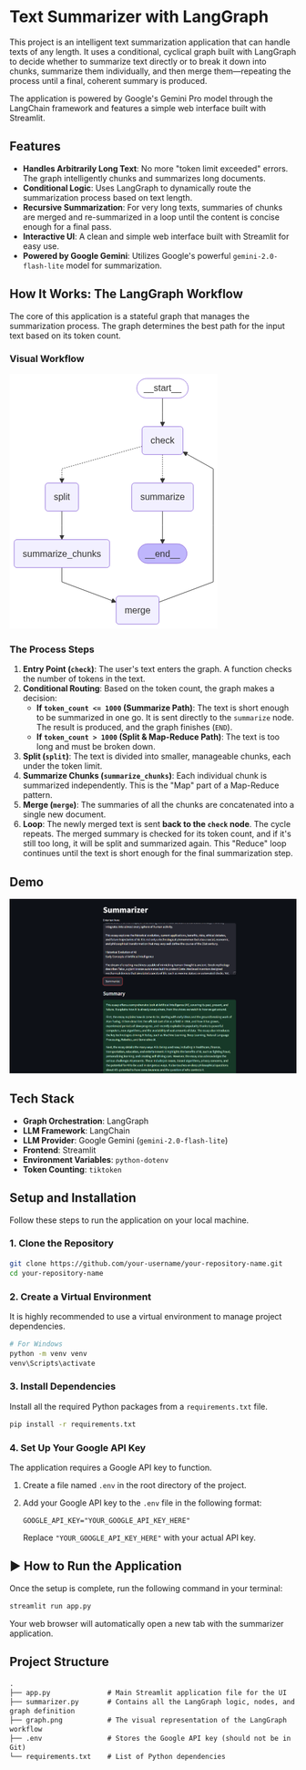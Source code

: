 # Text Summarizer with LangGraph

This project is an intelligent text summarization application that can handle texts of any length. It uses a conditional, cyclical graph built with LangGraph to decide whether to summarize text directly or to break it down into chunks, summarize them individually, and then merge them—repeating the process until a final, coherent summary is produced.

The application is powered by Google's Gemini Pro model through the LangChain framework and features a simple web interface built with Streamlit.

## Features

-   **Handles Arbitrarily Long Text**: No more "token limit exceeded" errors. The graph intelligently chunks and summarizes long documents.
-   **Conditional Logic**: Uses LangGraph to dynamically route the summarization process based on text length.
-   **Recursive Summarization**: For very long texts, summaries of chunks are merged and re-summarized in a loop until the content is concise enough for a final pass.
-   **Interactive UI**: A clean and simple web interface built with Streamlit for easy use.
-   **Powered by Google Gemini**: Utilizes Google's powerful `gemini-2.0-flash-lite` model for summarization.

## How It Works: The LangGraph Workflow

The core of this application is a stateful graph that manages the summarization process. The graph determines the best path for the input text based on its token count.

### Visual Workflow

![LangGraph Summarizer Workflow](graph.png)

### The Process Steps

1.  **Entry Point (`check`)**: The user's text enters the graph. A function checks the number of tokens in the text.
2.  **Conditional Routing**: Based on the token count, the graph makes a decision:
    *   **If `token_count <= 1000` (Summarize Path)**: The text is short enough to be summarized in one go. It is sent directly to the `summarize` node. The result is produced, and the graph finishes (`END`).
    *   **If `token_count > 1000` (Split & Map-Reduce Path)**: The text is too long and must be broken down.
3.  **Split (`split`)**: The text is divided into smaller, manageable chunks, each under the token limit.
4.  **Summarize Chunks (`summarize_chunks`)**: Each individual chunk is summarized independently. This is the "Map" part of a Map-Reduce pattern.
5.  **Merge (`merge`)**: The summaries of all the chunks are concatenated into a single new document.
6.  **Loop**: The newly merged text is sent **back to the `check` node**. The cycle repeats. The merged summary is checked for its token count, and if it's still too long, it will be split and summarized again. This "Reduce" loop continues until the text is short enough for the final summarization step.

## Demo

![Chatbot Demo](demo.png)

## Tech Stack

-   **Graph Orchestration**: LangGraph
-   **LLM Framework**: LangChain
-   **LLM Provider**: Google Gemini (`gemini-2.0-flash-lite`)
-   **Frontend**: Streamlit
-   **Environment Variables**: `python-dotenv`
-   **Token Counting**: `tiktoken`

## Setup and Installation

Follow these steps to run the application on your local machine.

### 1. Clone the Repository

```bash
git clone https://github.com/your-username/your-repository-name.git
cd your-repository-name
```

### 2. Create a Virtual Environment

It is highly recommended to use a virtual environment to manage project dependencies.

```bash
# For Windows
python -m venv venv
venv\Scripts\activate
```

### 3. Install Dependencies

Install all the required Python packages from a `requirements.txt` file.

```bash
pip install -r requirements.txt
```

### 4. Set Up Your Google API Key

The application requires a Google API key to function.

1.  Create a file named `.env` in the root directory of the project.
2.  Add your Google API key to the `.env` file in the following format:

    ```
    GOOGLE_API_KEY="YOUR_GOOGLE_API_KEY_HERE"
    ```

    Replace `"YOUR_GOOGLE_API_KEY_HERE"` with your actual API key.


## ▶️ How to Run the Application

Once the setup is complete, run the following command in your terminal:

```bash
streamlit run app.py
```

Your web browser will automatically open a new tab with the summarizer application.

## Project Structure

```
.
├── app.py              # Main Streamlit application file for the UI
├── summarizer.py       # Contains all the LangGraph logic, nodes, and graph definition
├── graph.png           # The visual representation of the LangGraph workflow
├── .env                # Stores the Google API key (should not be in Git)
└── requirements.txt    # List of Python dependencies
```